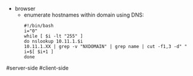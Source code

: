 - browser
	- enumerate hostnames within domain using DNS:
		```
		#!/bin/bash
		i="0"
		while [ $i -lt "255" ]
		do nslookup 10.11.1.$i 
		10.11.1.XX | grep -v "NXDOMAIN" | grep name | cut -f1,3 -d" "
        i=$[ $i+1 ]
		done 
		```
 
#server-side #client-side 